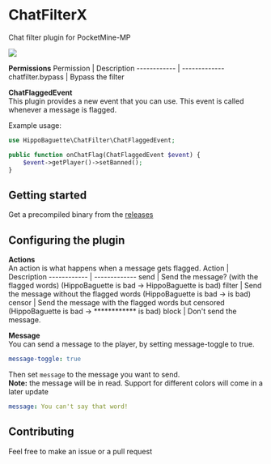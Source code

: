 # ChatFilterX
Chat filter plugin for PocketMine-MP

[![](https://poggit.pmmp.io/shield.state/ChatFilterX)](https://poggit.pmmp.io/p/ChatFilterX)

**Permissions**
Permission | Description
------------ | -------------
chatfilter.bypass | Bypass the filter


**ChatFlaggedEvent**  
This plugin provides a new event that you can use. This event is called whenever a message is flagged. 

Example usage:
```php
use HippoBaguette\ChatFilter\ChatFlaggedEvent;

public function onChatFlag(ChatFlaggedEvent $event) {
    $event->getPlayer()->setBanned();
}
```


## Getting started
Get a precompiled binary from the [releases](https://github.com/HippoBaguette/ChatFilter/releases/)  

## Configuring the plugin
**Actions**  
An action is what happens when a message gets flagged. 
Action | Description
------------ | -------------
send | Send the message? (with the flagged words) (HippoBaguette is bad -> HippoBaguette is bad)
filter | Send the message without the flagged words (HippoBaguette is bad -> is bad)
censor | Send the message with the flagged words but censored  (HippoBaguette is bad -> ************ is bad)
block | Don't send the message.

**Message**  
You can send a message to the player, by setting message-toggle to true.
```yml
message-toggle: true
```
Then set `message` to the message you want to send.   
**Note:** the message will be in read. Support for different colors will come in a later update
```yml
message: You can't say that word!
```

## Contributing
Feel free to make an issue or a pull request
